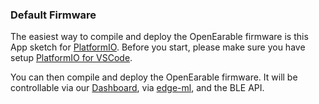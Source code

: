 ### Default Firmware
The easiest way to compile and deploy the OpenEarable firmware is this App sketch for [PlatformIO](https://platformio.org). 
Before you start, please make sure you have setup [PlatformIO for VSCode](https://platformio.org/install/ide?install=vscode).


You can then compile and deploy the OpenEarable firmware. It will be controllable via our [Dashboard](https://github.com/OpenEarable/dashboard), via [edge-ml](https://edge-ml.org/), and the BLE API.
